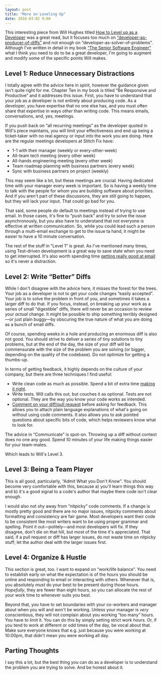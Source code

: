```yaml
---
layout: post
title: "More on Leveling Up"
date: 2016-03-02 9:00
---
```


This interesting piece from Will Hughes titled [How to Level up as a Developer][level] was a great read, but it focuses too much on
[“developer-as-producer-of-diffs”][diffpost] and not enough on “developer-as-solver-of-problems”.  Although I've written in detail in my book [“The Senior
Software Engineer”][sweng] what I think you need to do to be a great developer, I'm going to augment and modify some of the specific points Will makes.

<!-- more -->

## Level 1: Reduce Unnecessary Distractions

I totally agree with the advice here in spirit, however the guidance given isn't quite right for me.  Chapter Ten in my book is titled “Be Responsive and Productive” and it
addresses this issue.  First, you have to understand that your job as a developer is not entirely about producing code.  As a developer, you have
expertise that no one else has, and you must often share that expertise in ways *other* than writing code.  This means emails, conversations, and, yes,
meetings.

If you push back on “all recurring meetings” as the developer quoted in Will's piece maintains, you will limit your effectiveness and end up being a ticket-taker with no real agency or input into the work you are
doing.  Here are the regular meetings developers at Stitch Fix have:

* 1-1 with their manager (weekly or every-other-week)
* All-team tech meeting (every other week)
* All-hands engineering meeting (every other week)
* Team roadmap planning with business partners (every week)
* Sync with business partners on project (weekly)

This may seem like a lot, but these meetings are crucial.  Having dedicated time with your manager every week is important.  So is having a
weekly time to talk with the people for whom you are building software about priorities.  And if you aren't part of these discussions, they are still going
to happen, but they will lack your input.  That could go bad for you.

That said, some people *do* default to meetings instead of trying to use email.  In those cases, it's fine to “push back” and try to solve the issue
asynchronously, but you also have to understand that not everyone is effective at written communication.  So, while you could lead such a person through a
multi-email exchange to get to the issue ta hand, it might be easier to have a 10 minute conversation.

The rest of the stuff in “Level 1” is great.  As I've mentioned many times, using Test-driven development is a great way to save state when you need to get
interrupted.  It's also worth spending time [getting really good at email][emailpost] so it's never a distraction.

## Level 2: Write “Better” Diffs

While I don't disagree with the advice here, it misses the forest for the trees.  Your job as a developer is not to get your code changes “easily
accepted”.  Your job is to solve the problem in front of you, and sometimes it takes a larger diff to do that.  If you focus, instead, on breaking up your
work as a series of small “digestible” diffs, there will never be an occasion to review your _actual_ change.  It might be possible to ship something
terribly designed—or just plain buggy—by obscuring the true nature of what you are doing as a bunch of small diffs.

Of course, spending weeks in a hole and producing an enormous diff is also not good.  You should strive to deliver a series of tiny solutions to tiny
problems, but at the end of the day, the size of your diff will be commensurate with the size of the problem you are solving (or bigger, depending on the quality of the codebase).  Do not optimize for getting a
thumbs-up.

In terms of getting feedback, it highly depends on the culture of your company, but there are three techniques I find useful:

* Write clean code as much as possible.  Spend a bit of extra time [making it right][rightpost].
* Write tests. Will calls this out, but couches it as optional.  Tests are not optional.  They are the way you know your code works as intended.
* [Comment on your diff/pull request][crpost] before asking for feedback.  This allows you to attach plain language explanations of what's going on without using code comments. It also allows you to ask pointed questions about specific bits of code, which helps reviewers know what to look for.

The advice in “Communicate” is spot-on.  Throwing up a diff without context does no one any good.  Spend 10 minutes of your life making things easier for your team-mates.

Which leads to Will's Level 3.

## Level 3: Being a Team Player

This is all good, particularly, “Admit What you Don't Know”.  You should become very comfortable with this, because a) you'll learn things this way and b) it's a good signal to a code's author that maybe there code isn't clear enough.

I would also not shy away from “nitpicky” code comments.  If a change is mostly pretty good and there are no major issues, nitpicky comments about
formatting and consistency are fair game.  Most developers want their code to be consistent like most writers want to be using proper grammar and spelling.
Point it out—politely—and most developers will fix.  If they disagree, don't die on that hill, but most of the time it's appreciated.  That said, if a pull request or diff has larger issues, do not waste time on
nitpicky stuff; let the author deal with the larger issues first.

## Level 4: Organize & Hustle

This section is great, too.  I want to expand on “work/life balance”.  You need to establish early on what the expectation is of the hours you should be
online and responding to email or interacting with others.  Whenever that is, you absolutely *must* do your best to be present during those hours.
_Hopefully_, they are fewer than eight hours, so you can allocate the rest of your work time to whenever suits you best.

Beyond that, you have to set boundaries with your co-workers and manager about when you will and won't be working.  Unless your manager is *very*
conscientious, they will not complain about you working “too many” hours.  You have to limit it.  You can do this by simply setting strict work hours.  Or,
if you tend to work at different or odd times of the day, be vocal about that.  Make sure everyone knows that e.g. just because you were working at
10:00pm, that didn't mean you were working all day.

## Parting Thoughts

I say this a lot, but the best thing you can do as a developer is to understand the problem you are trying to solve.  And be honest about it.


[level]: https://medium.com/@willh/how-to-level-up-as-a-developer-87344584777c#.nxkkh5mz6
[diffpost]: http://naildrivin5.com/blog/2013/12/03/org-charts-and-diff-production.html
[sweng]: http://theseniorsoftwareengineer.com/
[emailpost]: http://naildrivin5.com/blog/2013/07/23/agile-email-management.html
[rightpost]: http://naildrivin5.com/blog/2012/10/05/making-it-right-technical-debt-vs-slop.html
[crpost]: http://naildrivin5.com/blog/2012/04/02/a-protocol-for-code-reviews.html
